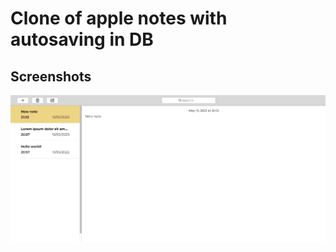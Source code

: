# Clone of apple notes with autosaving in DB

## Screenshots
![Screenshot](src/screenshot/Notes.jpg)

